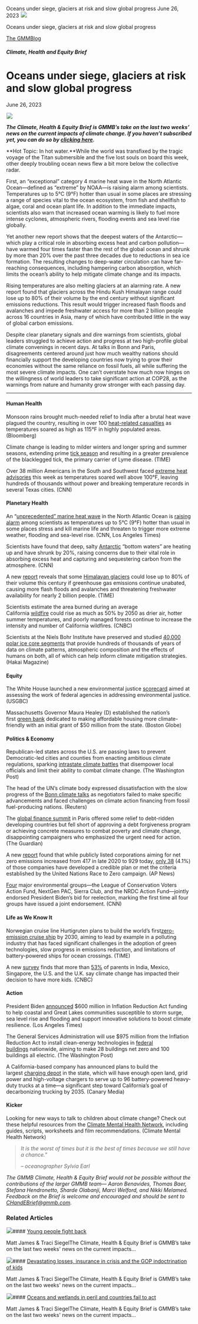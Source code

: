 



Oceans under siege, glaciers at risk and slow global progress
June 26, 2023
![](data:image/gif;base64,R0lGODlhAQABAAAAACH5BAEKAAEALAAAAAABAAEAAAICTAEAOw==)![](https://www.gmmb.com/wp-content/uploads/2023/06/bob-6.26.png)



Oceans under siege, glaciers at risk and slow global progress





 [The GMMBlog](/blog/)



##### Climate, Health and Equity Brief

 Oceans under siege, glaciers at risk and slow global progress
=============================================================


June 26, 2023



![](data:image/gif;base64,R0lGODlhAQABAAAAACH5BAEKAAEALAAAAAABAAEAAAICTAEAOw==)![](https://www.gmmb.com/wp-content/uploads/2023/06/bob-6.26-552x552.png) 


***The Climate, Health & Equity Brief is GMMB’s take on the last two weeks’ news on the current impacts of climate change. If you haven’t subscribed yet, you can do so by [clicking here](https://mailchimp.us4.list-manage.com/subscribe?u=f2f8c4bdabe1a2a83f914e813&id=4a13a601e2).***


**Hot Topic: In hot water.**While the world was transfixed by the tragic voyage of the Titan submersible and the five lost souls on board this week, other deeply troubling ocean news flew a bit more below the collective radar.


First, an “exceptional” category 4 marine heat wave in the North Atlantic Ocean—defined as “extreme” by NOAA—is raising alarm among scientists. Temperatures up to 5°C (9°F) hotter than usual in some places are stressing a range of species vital to the ocean ecosystem, from fish and shellfish to algae, coral and ocean plant life. In addition to the immediate impacts, scientists also warn that increased ocean warming is likely to fuel more intense cyclones, atmospheric rivers, flooding events and sea level rise globally.


Yet another new report shows that the deepest waters of the Antarctic—which play a critical role in absorbing excess heat and carbon pollution—have warmed four times faster than the rest of the global ocean and shrunk by more than 20% over the past three decades due to reductions in sea ice formation. The resulting changes to deep-water circulation can have far-reaching consequences, including hampering carbon absorption, which limits the ocean’s ability to help mitigate climate change and its impacts.


Rising temperatures are also melting glaciers at an alarming rate. A new report found that glaciers across the Hindu Kush Himalayan range could lose up to 80% of their volume by the end century without significant emissions reductions. This result would trigger increased flash floods and avalanches and impede freshwater access for more than 2 billion people across 16 countries in Asia, many of which have contributed little in the way of global carbon emissions.


Despite clear planetary signals and dire warnings from scientists, global leaders struggled to achieve action and progress at two high-profile global climate convenings in recent days. At talks in Bonn and Paris, disagreements centered around just how much wealthy nations should financially support the developing countries now trying to grow their economies without the same reliance on fossil fuels, all while suffering the most severe climate impacts. One can’t overstate how much now hinges on the willingness of world leaders to take significant action at COP28, as the warnings from nature and humanity grow stronger with each passing day. 




---


#### Human Health


Monsoon rains brought much-needed relief to India after a brutal heat wave plagued the country, resulting in over 100 [heat-related casualties](https://mailchimp.us4.list-manage.com/track/click?u=f2f8c4bdabe1a2a83f914e813&id=58eefc0b78&e=b1bd18d53b) as temperatures soared as high as 115°F in highly populated areas. (Bloomberg)


Climate change is leading to milder winters and longer spring and summer seasons, extending prime [tick season](https://mailchimp.us4.list-manage.com/track/click?u=f2f8c4bdabe1a2a83f914e813&id=37d463f3f0&e=b1bd18d53b) and resulting in a greater prevalence of the blacklegged tick, the primary carrier of Lyme disease. (TIME)


Over 38 million Americans in the South and Southwest faced [extreme heat advisories](https://mailchimp.us4.list-manage.com/track/click?u=f2f8c4bdabe1a2a83f914e813&id=63a728ee89&e=b1bd18d53b) this week as temperatures soared well above 100°F, leaving hundreds of thousands without power and breaking temperature records in several Texas cities. (CNN)


#### Planetary Health


An “[unprecedented” marine heat wave](https://mailchimp.us4.list-manage.com/track/click?u=f2f8c4bdabe1a2a83f914e813&id=bf7e75deff&e=b1bd18d53b) in the North Atlantic Ocean is [raising alarm](https://mailchimp.us4.list-manage.com/track/click?u=f2f8c4bdabe1a2a83f914e813&id=513f0a923b&e=b1bd18d53b) among scientists as temperatures up to 5°C (9°F) hotter than usual in some places stress and kill marine life and threaten to trigger more extreme weather, flooding and sea-level rise. (CNN, Los Angeles Times)


Scientists have found that deep, salty [Antarctic](https://mailchimp.us4.list-manage.com/track/click?u=f2f8c4bdabe1a2a83f914e813&id=349d89fbc5&e=b1bd18d53b) “bottom waters” are heating up and have shrunk by 20%, raising concerns due to their vital role in absorbing excess heat and capturing and sequestering carbon from the atmosphere. (CNN)


A new [report](https://mailchimp.us4.list-manage.com/track/click?u=f2f8c4bdabe1a2a83f914e813&id=8f89e54c2a&e=b1bd18d53b) reveals that some [Himalayan glaciers](https://mailchimp.us4.list-manage.com/track/click?u=f2f8c4bdabe1a2a83f914e813&id=4b11329291&e=b1bd18d53b) could lose up to 80% of their volume this century if greenhouse gas emissions continue unabated, causing more flash floods and avalanches and threatening freshwater availability for nearly 2 billion people. (TIME)


Scientists estimate the area burned during an average California [wildfire](https://mailchimp.us4.list-manage.com/track/click?u=f2f8c4bdabe1a2a83f914e813&id=418590b742&e=b1bd18d53b) could rise as much as 50% by 2050 as drier air, hotter summer temperatures, and poorly managed forests continue to increase the intensity and number of California wildfires. (CNBC)


Scientists at the Niels Bohr Institute have preserved and studied [40,000 polar ice core segments](https://mailchimp.us4.list-manage.com/track/click?u=f2f8c4bdabe1a2a83f914e813&id=227a781f95&e=b1bd18d53b) that provide hundreds of thousands of years of data on climate patterns, atmospheric composition and the effects of humans on both, all of which can help inform climate mitigation strategies. (Hakai Magazine)


#### Equity


The White House launched a new environmental justice [scorecard](https://mailchimp.us4.list-manage.com/track/click?u=f2f8c4bdabe1a2a83f914e813&id=fc73ce5d13&e=b1bd18d53b) aimed at assessing the work of federal agencies in addressing environmental justice. (USGBC)


Massachusetts Governor Maura Healey (D) established the nation’s first [green bank](https://mailchimp.us4.list-manage.com/track/click?u=f2f8c4bdabe1a2a83f914e813&id=d75c59661b&e=b1bd18d53b) dedicated to making affordable housing more climate-friendly with an initial grant of $50 million from the state. (Boston Globe)


#### Politics & Economy


Republican-led states across the U.S. are passing laws to prevent Democratic-led cities and counties from enacting ambitious climate regulations, sparking [intrastate climate battles](https://mailchimp.us4.list-manage.com/track/click?u=f2f8c4bdabe1a2a83f914e813&id=85375f45e6&e=b1bd18d53b) that disempower local officials and limit their ability to combat climate change. (The Washington Post)


The head of the UN’s climate body expressed dissatisfaction with the slow progress of the [Bonn climate talks](https://mailchimp.us4.list-manage.com/track/click?u=f2f8c4bdabe1a2a83f914e813&id=cd578ef38a&e=b1bd18d53b) as negotiators failed to make specific advancements and faced challenges on climate action financing from fossil fuel-producing nations. (Reuters)


The [global finance summit](https://mailchimp.us4.list-manage.com/track/click?u=f2f8c4bdabe1a2a83f914e813&id=2390aae4b7&e=b1bd18d53b) in Paris offered some relief to debt-ridden developing countries but fell short of approving a debt forgiveness program or achieving concrete measures to combat poverty and climate change, disappointing campaigners who emphasized the urgent need for action. (The Guardian)


A new [report](https://mailchimp.us4.list-manage.com/track/click?u=f2f8c4bdabe1a2a83f914e813&id=735a37196a&e=b1bd18d53b) found that while publicly listed corporations aiming for net zero emissions increased from 417 in late 2020 to 929 today, [only 38](https://mailchimp.us4.list-manage.com/track/click?u=f2f8c4bdabe1a2a83f914e813&id=ac7f635f85&e=b1bd18d53b) (4.1%) of those companies have developed a credible plan or met the criteria established by the United Nations Race to Zero campaign. (AP News)


[Four](https://mailchimp.us4.list-manage.com/track/click?u=f2f8c4bdabe1a2a83f914e813&id=4b9ae36ce2&e=b1bd18d53b) major environmental groups—the League of Conservation Voters Action Fund, NextGen PAC, Sierra Club, and the NRDC Action Fund—jointly endorsed President Biden’s bid for reelection, marking the first time all four groups have issued a joint endorsement. (CNN)


#### Life as We Know It


Norwegian cruise line Hurtigruten plans to build the world’s first[zero-emission cruise ship](https://mailchimp.us4.list-manage.com/track/click?u=f2f8c4bdabe1a2a83f914e813&id=f99c97d1be&e=b1bd18d53b) by 2030, aiming to lead by example in a polluting industry that has faced significant challenges in the adoption of green technologies, slow progress in emissions reduction, and limitations of battery-powered ships for ocean crossings. (TIME)


A new [survey](https://mailchimp.us4.list-manage.com/track/click?u=f2f8c4bdabe1a2a83f914e813&id=943cc99c34&e=b1bd18d53b) finds that more than [53%](https://www.cnbc.com/2023/06/20/climate-change-affects-53percent-of-parents-decision-to-have-more-kids.html) of parents in India, Mexico, Singapore, the U.S. and the U.K. say climate change has impacted their decision to have more kids. (CNBC)


#### Action


President Biden [announced](https://mailchimp.us4.list-manage.com/track/click?u=f2f8c4bdabe1a2a83f914e813&id=d7e0194b1f&e=b1bd18d53b) $600 million in Inflation Reduction Act funding to help coastal and Great Lakes communities susceptible to storm surge, sea level rise and flooding and support innovative solutions to boost climate resilience. (Los Angeles Times)


The General Services Administration will use $975 million from the Inflation Reduction Act to install clean-energy technologies in [federal buildings](https://mailchimp.us4.list-manage.com/track/click?u=f2f8c4bdabe1a2a83f914e813&id=ba82f96869&e=b1bd18d53b) nationwide, aiming to make 28 buildings net zero and 100 buildings all electric. (The Washington Post)


A California-based company has announced plans to build the largest [charging depot](https://mailchimp.us4.list-manage.com/track/click?u=f2f8c4bdabe1a2a83f914e813&id=08e58e29f7&e=b1bd18d53b) in the state, which will have enough open land, grid power and high-voltage chargers to serve up to 96 battery-powered heavy-duty trucks at a time—a significant step toward California’s goal of decarbonizing trucking by 2035. (Canary Media)


#### Kicker


Looking for new ways to talk to children about climate change? Check out these helpful resources from the [Climate Mental Health Network](https://mailchimp.us4.list-manage.com/track/click?u=f2f8c4bdabe1a2a83f914e813&id=085738f940&e=b1bd18d53b), including guides, scripts, worksheets and film recommendations. (Climate Mental Health Network)



> *It is the worst of times but it is the best of times because we still have a chance.”*
> 
> 
> *– oceanographer Sylvia Earl* 
> 
> 


*The GMMB Climate, Health & Equity Brief would not be possible without the contributions of the larger GMMB team— Aaron Benavides, Thomas Baer, Stefana Hendronetto, Sharde Olabanji, Marci Welford, and Nikki Melamed. Feedback on the Brief is welcome and encouraged and should be sent to [CHandEBrief@gmmb.com](mailto:CHandEBrief@gmmb.com).*









### Related Articles

![](data:image/gif;base64,R0lGODlhAQABAAAAACH5BAEKAAEALAAAAAABAAEAAAICTAEAOw==)![](https://www.gmmb.com/wp-content/uploads/2023/08/bob-8.28-380x200.jpg)#### [Young people fight back](https://www.gmmb.com/news/young-people-fight-back/)

Matt James & Traci SiegelThe Climate, Health & Equity Brief is GMMB’s take on the last two weeks' news on the current impacts…

![](data:image/gif;base64,R0lGODlhAQABAAAAACH5BAEKAAEALAAAAAABAAEAAAICTAEAOw==)![](https://www.gmmb.com/wp-content/uploads/2023/08/Bob-8.14-380x200.png)#### [Devastating losses, insurance in crisis and the GOP indoctrination of kids](https://www.gmmb.com/news/devastating-losses-insurance-in-crisis-and-the-gop-indoctrination-of-kids/)

Matt James & Traci SiegelThe Climate, Health & Equity Brief is GMMB’s take on the last two weeks' news on the current impacts…

![](data:image/gif;base64,R0lGODlhAQABAAAAACH5BAEKAAEALAAAAAABAAEAAAICTAEAOw==)![](https://www.gmmb.com/wp-content/uploads/2023/07/bob-7.31-380x200.png)#### [Oceans and wetlands in peril and countries fail to act](https://www.gmmb.com/news/oceans-and-wetlands-in-peril-and-countries-fail-to-act/)

Matt James & Traci SiegelThe Climate, Health & Equity Brief is GMMB’s take on the last two weeks' news on the current impacts…




